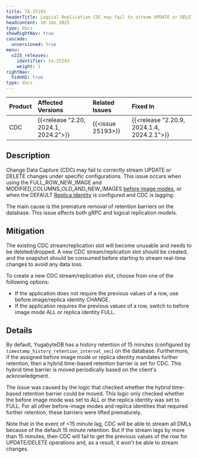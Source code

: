 ```yaml
---
title: TA-25193
headerTitle: Logical Replication CDC may fail to stream UPDATE or DELETE changes correctly when using FULL_ROW_NEW_IMAGE, MODIFIED_COLUMNS_OLD_AND_NEW_IMAGES, or DEFAULT Replica Identity with CDC lag
headcontent: 10 Jan 2025
type: docs
showRightNav: true
cascade:
  unversioned: true
menu:
  v225_releases:
    identifier: ta-25193
    weight: 1
rightNav:
  hideH2: true
type: docs
---
```


|          Product           |  Affected Versions  |  Related Issues   | Fixed In |
| :------------------------- | :------------------ | :---------------- | :------- |
| CDC       | {{<release "2.20, 2024.1, 2024.2">}} | {{<issue 25193>}} | {{<release "2.20.9, 2024.1.4, 2024.2.1">}} |

## Description

Change Data Capture (CDC) may fail to correctly stream UPDATE or DELETE changes under specific configurations. This issue occurs when using the FULL_ROW_NEW_IMAGE and MODIFIED_COLUMNS_OLD_AND_NEW_IMAGES [before image modes](../../../additional-features/change-data-capture/using-yugabytedb-grpc-replication/cdc-get-started#before-image-modes), or when the DEFAULT [Replica Identity](../../../additional-features/change-data-capture/using-logical-replication/key-concepts#replica-identity) is configured and CDC is lagging.

The main cause is the premature removal of retention barriers on the database. This issue affects both gRPC and logical replication models.

## Mitigation

The existing CDC stream/replication slot will become unusable and needs to be deleted/dropped. A new CDC stream/replication slot should be created, and the snapshot should be consumed before starting to stream real-time changes to avoid any data loss. 

To create a new CDC stream/replication slot, choose from one of the following options:

- If the application does not require the previous values of a row, use before image/replica identity CHANGE.
- If the application requires the previous values of a row, switch to before image mode ALL or replica identity FULL.

## Details

By default, YugabyteDB has a history retention of 15 minutes (configured by `timestamp_history_retention_interval_sec`) on the database. Furthermore, if the assigned before image mode or replica identity mandates further retention, then a hybrid time-based retention barrier is set for CDC. This hybrid time barrier is moved periodically based on the client's acknowledgment.

The issue was caused by the logic that checked whether the hybrid time-based retention barrier could be moved. This logic only checked whether the before image mode was set to ALL or the replica identity was set to FULL. For all other before-image modes and replica identities that required further retention, these barriers were lifted prematurely.

Note that in the event of &lt;15 minute lag, CDC will be able to stream all DMLs because of the default 15 minute retention. But if the stream lags by more than 15 minutes, then CDC will fail to get the previous values of the row for UPDATE/DELETE operations and, as a result, it won't be able to stream changes.
